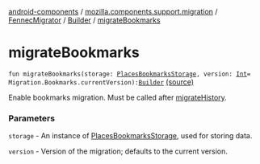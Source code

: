 [android-components](../../../index.md) / [mozilla.components.support.migration](../../index.md) / [FennecMigrator](../index.md) / [Builder](index.md) / [migrateBookmarks](./migrate-bookmarks.md)

# migrateBookmarks

`fun migrateBookmarks(storage: `[`PlacesBookmarksStorage`](../../../mozilla.components.browser.storage.sync/-places-bookmarks-storage/index.md)`, version: `[`Int`](https://kotlinlang.org/api/latest/jvm/stdlib/kotlin/-int/index.html)` = Migration.Bookmarks.currentVersion): `[`Builder`](index.md) [(source)](https://github.com/mozilla-mobile/android-components/blob/master/components/support/migration/src/main/java/mozilla/components/support/migration/FennecMigrator.kt#L219)

Enable bookmarks migration. Must be called after [migrateHistory](migrate-history.md).

### Parameters

`storage` - An instance of [PlacesBookmarksStorage](../../../mozilla.components.browser.storage.sync/-places-bookmarks-storage/index.md), used for storing data.

`version` - Version of the migration; defaults to the current version.